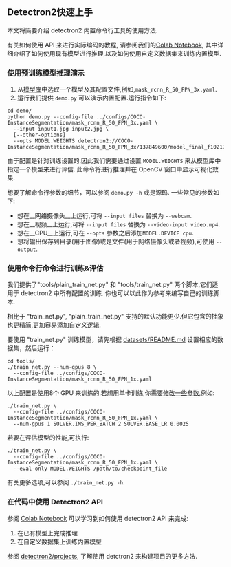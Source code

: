 ## Detectron2快速上手

本文将简要介绍 detectron2 内置命令行工具的使用方法.

有关如何使用 API 来进行实际编码的教程,
请参阅我们的[Colab Notebook](https://colab.research.google.com/drive/16jcaJoc6bCFAQ96jDe2HwtXj7BMD_-m5),
其中详细介绍了如何使用现有模型进行推理,以及如何使用自定义数据集来训练内置模型.


### 使用预训练模型推理演示

1. 从[模型库](MODEL_ZOO.md)中选取一个模型及其配置文件,例如,`mask_rcnn_R_50_FPN_3x.yaml`.
2. 运行我们提供 `demo.py` 可以演示内置配置.运行指令如下:
```shell
cd demo/
python demo.py --config-file ../configs/COCO-InstanceSegmentation/mask_rcnn_R_50_FPN_3x.yaml \
  --input input1.jpg input2.jpg \
  [--other-options]
  --opts MODEL.WEIGHTS detectron2://COCO-InstanceSegmentation/mask_rcnn_R_50_FPN_3x/137849600/model_final_f10217.pkl
```
由于配置是针对训练设置的,因此我们需要通过设置 `MODEL.WEIGHTS` 来从模型库中指定一个模型来进行评估.
此命令将进行推理并在 OpenCV 窗口中显示可视化效果.

想要了解命令行参数的细节，可以参阅 `demo.py -h` 或是源码. 一些常见的参数如下:
* 想在__网络摄像头__上运行,可将 `--input files` 替换为 `--webcam`.
* 想在__视频__上运行,可将 `--input files` 替换为 `--video-input video.mp4`.
* 想在__CPU__上运行,可在 `--opts` 参数之后添加`MODEL.DEVICE cpu`.
* 想将输出保存到目录(用于图像)或是文件(用于网络摄像头或者视频),可使用 `--output`.


### 使用命令行命令进行训练&评估

我们提供了"tools/plain_train_net.py" 和 "tools/train_net.py" 两个脚本,它们适用于 detectron2 中所有配置的训练.
你也可以以此作为参考来编写自己的训练脚本.

相比于 "train_net.py", "plain_train_net.py" 支持的默认功能更少.但它包含的抽象也更精简,更加容易添加自定义逻辑.

要使用 "train_net.py" 训练模型，请先根据 [datasets/README.md](./datasets/README.md) 设置相应的数据集，然后运行：
```shell
cd tools/
./train_net.py --num-gpus 8 \
  --config-file ../configs/COCO-InstanceSegmentation/mask_rcnn_R_50_FPN_1x.yaml
```

以上配置是使用8个 GPU 来训练的.若想用单卡训练,你需要[修改一些参数](https://arxiv.org/abs/1706.02677),例如:
```shell
./train_net.py \
  --config-file ../configs/COCO-InstanceSegmentation/mask_rcnn_R_50_FPN_1x.yaml \
  --num-gpus 1 SOLVER.IMS_PER_BATCH 2 SOLVER.BASE_LR 0.0025
```

若要在评估模型的性能,可执行:
```shell
./train_net.py \
  --config-file ../configs/COCO-InstanceSegmentation/mask_rcnn_R_50_FPN_1x.yaml \
  --eval-only MODEL.WEIGHTS /path/to/checkpoint_file
```
有关更多选项,可以参阅 `./train_net.py -h`.

### 在代码中使用 Detectron2 API

参阅 [Colab Notebook](https://colab.research.google.com/drive/16jcaJoc6bCFAQ96jDe2HwtXj7BMD_-m5)
可以学习到如何使用 detectron2 API 来完成:
1. 在已有模型上完成推理
2. 在自定义数据集上训练内置模型

参阅 [detectron2/projects](https://github.com/facebookresearch/detectron2/tree/main/projects),
了解使用 detctron2 来构建项目的更多方法.

